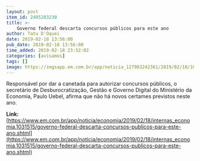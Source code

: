 ```yaml
---
layout: post
item_id: 2495283230
title: >-
    Governo federal descarta concursos públicos para este ano
author: Tatu D'Oquei
date: 2019-02-18 13:56:00
pub_date: 2019-02-18 13:56:00
time_added: 2019-02-18 23:52:02
categories: [avisamos]
tags: []
image: https://imgsapp.em.com.br/app/noticia_127983242361/2019/02/18/1031515/20190218110615378454e.jpg
---
```


Responsável por dar a canetada para autorizar concursos públicos, o secretário de Desburocratização, Gestão e Governo Digital do Ministério da Economia, Paulo Uebel, afirma que não há novos certames previstos neste ano.

**Link:** [https://www.em.com.br/app/noticia/economia/2019/02/18/internas_economia,1031515/governo-federal-descarta-concursos-publicos-para-este-ano.shtml](https://www.em.com.br/app/noticia/economia/2019/02/18/internas_economia,1031515/governo-federal-descarta-concursos-publicos-para-este-ano.shtml)

